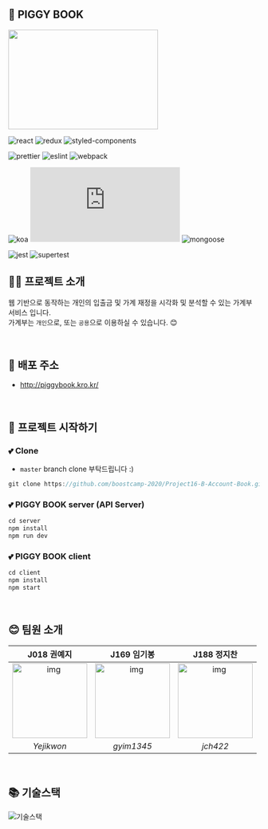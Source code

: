 ## 💸 PIGGY BOOK

<img src="https://user-images.githubusercontent.com/38288479/99702565-493df880-2ad9-11eb-841d-6f9d56b40be4.png" width="300" height="200" />

![react](https://img.shields.io/badge/react-^17.0.1-blue?logo=react)
![redux](https://img.shields.io/badge/redux-^4.0.5-blue?logo=redux)
![styled-components](https://img.shields.io/badge/styledComponents-^5.2.0-blue?logo=styled-components) <br />

![prettier](https://img.shields.io/badge/prettier-^2.1.1-yellow?logo=prettier)
![eslint](https://img.shields.io/badge/eslint-^7.13.0-yellow?logo=eslint)
![webpack](https://img.shields.io/badge/webpack-^4.35.0-yellow?logo=webpack)  <br />


![koa](https://img.shields.io/badge/koa-^2.13.0-orange?logo=koa)
![node.js](https://img.shields.io/badge/node.js-^12.10.0-orange?logo=node.js)
![mongoose](https://img.shields.io/badge/mongoose-^5.10.15-orange?logo=mongoose)  <br />

![jest](https://img.shields.io/badge/jest-^26.6.3-9cf?logo=jest)
![supertest](https://img.shields.io/badge/supertest-^6.0.1-9cf?logo=supertest)  <br />

## 👨‍💻 프로젝트 소개

웹 기반으로 동작하는 개인의 입출금 및 가계 재정을 시각화 및 분석할 수 있는 가계부 서비스 입니다. <br />
가계부는 `개인`으로, 또는 `공용`으로 이용하실 수 있습니다. 😊
 

<br />

## 💫 배포 주소

- http://piggybook.kro.kr/

<br />

## 📌 프로젝트 시작하기

### 💕 Clone
 - `master` branch clone 부탁드립니다 :)
 
```js
git clone https://github.com/boostcamp-2020/Project16-B-Account-Book.git
```

### 💕 PIGGY BOOK server (API Server)
~~~js
cd server
npm install
npm run dev
~~~

### 💕 PIGGY BOOK client
~~~js
cd client
npm install
npm start
~~~

<br />

## 😊 팀원 소개

| J018 권예지 | J169 임기봉  | J188 정지찬  |
| :--------: | :--------: | :---------: |
|   <img src="https://ca.slack-edge.com/T019JFET9H7-U019PBWRG03-8b6c9029f984-512" alt="img" height="150px" width="150px" /> |   <img src="https://avatars2.githubusercontent.com/u/57941049?s=460&u=b20800e6bc681bf4c683143cbcf11b9aa7dcf50c&v=4 =150x150" alt="img" height="150px" width="150px" />     | <img src="https://user-images.githubusercontent.com/38288479/99750943-9e532c00-2b24-11eb-82de-933279ed77dc.png" alt="img" height="150px" width="150px" />
| *Yejikwon*| *gyim1345* |*jch422* |

<br />

## 📚 기술스택
![기술스택](https://user-images.githubusercontent.com/57941049/99750021-f9841f00-2b22-11eb-960e-ee53d59d646d.png)
